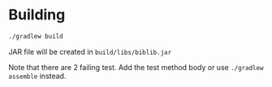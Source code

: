 # Building
```bash
./gradlew build
```
JAR file will be created in `build/libs/biblib.jar`

Note that there are 2 failing test. Add the test method body or use `./gradlew assemble` instead.